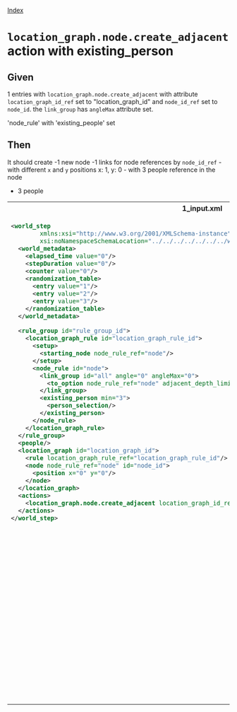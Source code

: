 [Index](./index.md)
# `location_graph.node.create_adjacent` action with existing_person
## Given
1 entries with `location_graph.node.create_adjacent` with attribute `location_graph_id_ref` set to "location_graph_id"
and `node_id_ref` set to `node_id`.
the `link_group` has `angleMax` attribute set.

'node_rule' with 'existing_people' set

## Then
It should create
  -1 new node
  -1 links for node references by `node_id_ref`
    - with different `x` and `y` positions x: 1, y: 0
    - with 3 people reference in the node
  - 3 people
<table>
<tr>
<th>1_input.xml</th>
<th>2_expected.xml</th>
</tr>
<tr>
<td style="vertical-align:top">
  
```xml
<world_step
        xmlns:xsi="http://www.w3.org/2001/XMLSchema-instance"
        xsi:noNamespaceSchemaLocation="../../../../../../../world_step.xsd">
  <world_metadata>
    <elapsed_time value="0"/>
    <stepDuration value="0"/>
    <counter value="0"/>
    <randomization_table>
      <entry value="1"/>
      <entry value="2"/>
      <entry value="3"/>
    </randomization_table>
  </world_metadata>

  <rule_group id="rule_group_id">
    <location_graph_rule id="location_graph_rule_id">
      <setup>
        <starting_node node_rule_ref="node"/>
      </setup>
      <node_rule id="node">
        <link_group id="all" angle="0" angleMax="0">
          <to_option node_rule_ref="node" adjacent_depth_limit="0" distance="1"/>
        </link_group>
        <existing_person min="3">
          <person_selection/>
        </existing_person>
      </node_rule>
    </location_graph_rule>
  </rule_group>
  <people/>
  <location_graph id="location_graph_id">
    <rule location_graph_rule_ref="location_graph_rule_id"/>
    <node node_rule_ref="node" id="node_id">
      <position x="0" y="0"/>
    </node>
  </location_graph>
  <actions>
    <location_graph.node.create_adjacent location_graph_id_ref="location_graph_id" node_id_ref="node_id"/>
  </actions>
</world_step>
```
  
</td>
<td style="vertical-align:top">

```xml
<world_step xmlns:xsi="http://www.w3.org/2001/XMLSchema-instance" xsi:noNamespaceSchemaLocation="../../../../../../../world_step.xsd">
  <world_metadata>
    <elapsed_time value="0"/>
    <stepDuration value="0"/>
    <counter value="4"/>
    <randomization_table>
      <entry value="2"/>
      <entry value="3"/>
      <entry value="1"/>
    </randomization_table>
  </world_metadata>
  <rule_group id="rule_group_id">
    <location_graph_rule id="location_graph_rule_id">
      <setup>
        <starting_node node_rule_ref="node"/>
      </setup>
      <node_rule id="node">
        <link_group id="all" angle="0" angleMax="0">
          <to_option node_rule_ref="node" adjacent_depth_limit="0" distance="1"/>
        </link_group>
        <existing_person min="3">
          <person_selection/>
        </existing_person>
      </node_rule>
    </location_graph_rule>
  </rule_group>
  <people>
    <person id="0.1">
      <location x="0" y="0"/>
      <properties/>
      <inventory/>
      <classifications/>
    </person>
    <person id="0.2">
      <location x="0" y="0"/>
      <properties/>
      <inventory/>
      <classifications/>
    </person>
    <person id="0.3">
      <location x="0" y="0"/>
      <properties/>
      <inventory/>
      <classifications/>
    </person>
  </people>
  <location_graph id="location_graph_id">
    <rule location_graph_rule_ref="location_graph_rule_id"/>
    <node node_rule_ref="node" id="node_id">
      <position x="0" y="0"/>
      <link_to node_id_ref="0.0"/>
    </node>
    <node node_rule_ref="node" id="0.0">
      <position x="1" y="0"/>
      <link_to node_id_ref="node_id"/>
      <people>
        <person person_id_ref="0.1"/>
        <person person_id_ref="0.2"/>
        <person person_id_ref="0.3"/>
      </people>
    </node>
  </location_graph>
</world_step>
```

</td>
</tr>
</table>
